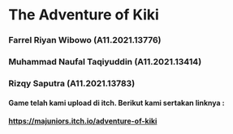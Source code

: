 # The Adventure of Kiki
### Farrel Riyan Wibowo (A11.2021.13776)
### Muhammad Naufal Taqiyuddin (A11.2021.13414)
### Rizqy Saputra (A11.2021.13783)
#### Game telah kami upload di itch. Berikut kami sertakan linknya :
#### https://majuniors.itch.io/adventure-of-kiki
